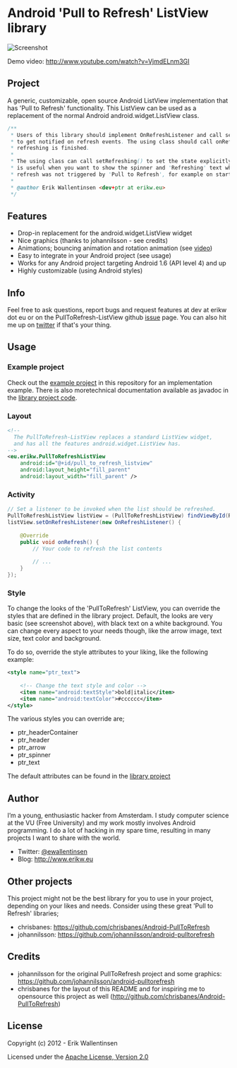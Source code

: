 #  Android 'Pull to Refresh' ListView library

![Screenshot](https://github.com/erikwt/PullToRefresh-ListView/raw/master/android-pull-to-refresh.png)

Demo video: http://www.youtube.com/watch?v=VjmdELnm3GI

## Project
A generic, customizable, open source Android ListView implementation that has 'Pull to Refresh' functionality. This ListView can be used as a replacement of the normal Android android.widget.ListView class.

``` java
/**
 * Users of this library should implement OnRefreshListener and call setOnRefreshListener(..)
 * to get notified on refresh events. The using class should call onRefreshComplete() when
 * refreshing is finished.
 * 
 * The using class can call setRefreshing() to set the state explicitly to refreshing. This 
 * is useful when you want to show the spinner and 'Refreshing' text when the
 * refresh was not triggered by 'Pull to Refresh', for example on start.
 * 
 * @author Erik Wallentinsen <dev+ptr at erikw.eu>
 */
```


## Features
* Drop-in replacement for the android.widget.ListView widget
* Nice graphics (thanks to johannilsson - see credits)
* Animations; bouncing animation and rotation animation (see [video](http://www.youtube.com/watch?v=VjmdELnm3GI))
* Easy to integrate in your Android project (see usage)
* Works for any Android project targeting Android 1.6 (API level 4) and up
* Highly customizable (using Android styles)


## Info
Feel free to ask questions, report bugs and request features at dev at erikw dot eu 
or on the PullToRefresh-ListView github [issue](https://github.com/erikwt/PullToRefresh-ListView/issues) page. 
You can also hit me up on [twitter](http://www.twitter.com/ewallentinsen) if that's your thing.


## Usage

### Example project
Check out the [example project](https://github.com/erikwt/PullToRefresh-ListView/tree/master/sampleproject) 
in this repository for an implementation example. There is also moretechnical documentation available as 
javadoc in the [library project code](https://github.com/erikwt/PullToRefresh-ListView/blob/master/libraryproject/src/eu/erikw/PullToRefreshListView.java).

### Layout

``` xml
<!--
  The PullToRefresh-ListView replaces a standard ListView widget,
  and has all the features android.widget.ListView has.
-->
<eu.erikw.PullToRefreshListView
    android:id="@+id/pull_to_refresh_listview"
    android:layout_height="fill_parent"
    android:layout_width="fill_parent" />
```

### Activity

``` java
// Set a listener to be invoked when the list should be refreshed.
PullToRefreshListView listView = (PullToRefreshListView) findViewById(R.id.pull_to_refresh_listview);
listView.setOnRefreshListener(new OnRefreshListener() {
    
    @Override
    public void onRefresh() {
        // Your code to refresh the list contents
        
        // ...
    }
});

```

### Style
To change the looks of the 'PullToRefresh' ListView, you can override the styles that are defined in the library project.
Default, the looks are very basic (see screenshot above), with black text on a white background. You can change every
aspect to your needs though, like the arrow image, text size, text color and background.

To do so, override the style attributes to your liking, like the following example:

``` xml
<style name="ptr_text">
        
    <!-- Change the text style and color -->
    <item name="android:textStyle">bold|italic</item>
    <item name="android:textColor">#cccccc</item>
</style>
```

The various styles you can override are;

* ptr_headerContainer
* ptr_header
* ptr_arrow
* ptr_spinner
* ptr_text

The default attributes can be found in the [library project](https://github.com/erikwt/PullToRefresh-ListView/blob/master/libraryproject/res/values/default_style.xml)


## Author
I’m a young, enthusiastic hacker from Amsterdam. I study computer science at the VU (Free University) and my work mostly involves Android programming. I do a lot of hacking in my spare time, resulting in many projects I want to share with the world.

* Twitter: [@ewallentinsen](http://www.twitter.com/ewallentinsen)
* Blog: http://www.erikw.eu


## Other projects
This project might not be the best library for you to use in your project, depending on your likes and needs. Consider
using these great 'Pull to Refresh' libraries;

* chrisbanes: https://github.com/chrisbanes/Android-PullToRefresh
* johannilsson: https://github.com/johannilsson/android-pulltorefresh


## Credits
* johannilsson for the original PullToRefresh project and some graphics: https://github.com/johannilsson/android-pulltorefresh
* chrisbanes for the layout of this README and for inspiring me to opensource this project as well (http://github.com/chrisbanes/Android-PullToRefresh)


## License
Copyright (c) 2012 - Erik Wallentinsen

Licensed under the [Apache License, Version 2.0](http://www.apache.org/licenses/LICENSE-2.0.html)

